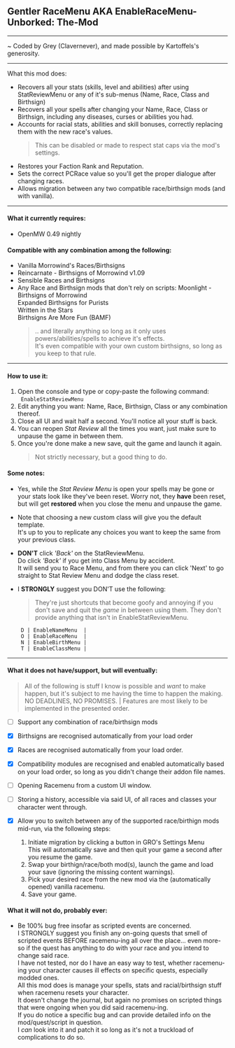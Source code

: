 ## Gentler RaceMenu AKA EnableRaceMenu-Unborked: The-Mod
---

~ Coded by Grey (Clavernever), and made possible by Kartoffels's generosity.

---

What this mod does:

  - Recovers all your stats (skills, level and abilities) after using StatReviewMenu or any of it's sub-menus (Name, Race, Class and Birthsign)
  - Recovers all your spells after changing your Name, Race, Class or Birthsign, including any diseases, curses or abilities you had.
  - Accounts for racial stats, abilities and skill bonuses, correctly replacing them with the new race's values.
    > This can be disabled or made to respect stat caps via the mod's settings.
  - Restores your Faction Rank and Reputation.
  - Sets the correct PCRace value so you'll get the proper dialogue after changing races.
  - Allows migration between any two compatible race/birthsign mods (and with vanilla).

---

#### What it currently requires:
  - OpenMW 0.49 nightly

#### Compatible with any combination among the following:
  - Vanilla Morrowind's Races/Birthsigns
  - Reincarnate - Birthsigns of Morrowind v1.09
  - Sensible Races and Birthsigns
  - Any Race and Birthsign mods that don't rely on scripts:
      Moonlight - Birthsigns of Morrowind  
      Expanded Birthsigns for Purists  
      Written in the Stars  
      Birthsigns Are More Fun (BAMF)  
     >.. and literally anything so long as it only uses powers/abilities/spells to achieve it's effects.  
        It's even compatible with your own custom birthsigns, so long as you keep to that rule.

---
#### How to use it:

1. Open the console and type or copy-paste the following command:  
   `  EnableStatReviewMenu  `  
3. Edit anything you want: Name, Race, Birthsign, Class or any combination thereof.
4. Close all UI and wait half a second. You'll notice all your stuff is back.
5. You can reopen _Stat Review_ all the times you want, just make sure to unpause the game in between them.
6. Once you're done make a new save, quit the game and launch it again.  
   > Not strictly necessary, but a good thing to do.

#### Some notes:

  - Yes, while the _Stat Review Menu_ is open your spells may be gone or your stats look like they've been reset.
    Worry not, they **have** been reset, but will get **restored** when you close the menu and unpause the game.
    
  - Note that choosing a new custom class will give you the default template.  
    It's up to you to replicate any choices you want to keep the same from your previous class.
    
  - **DON'T** click _'Back'_ on the StatReviewMenu.  
    Do click _'Back'_ if you get into Class Menu by accident.  
    It will send you to Race Menu, and from there you can click 'Next' to go straight to Stat Review Menu and dodge the class reset.
    
  - I **STRONGLY** suggest you DON'T use the following:
    > They're just shortcuts that become goofy and annoying if you don't save and quit the *game* in between using them.
    > They don't provide anything that isn't in EnableStatReviewMenu.  
    
    ` D | EnableNameMenu  |`  
    ` O | EnableRaceMenu  |`  
    ` N | EnableBirthMenu |`  
    ` T | EnableClassMenu |`  

- - - - - - - - - - - - - - - - - - - - - - - - - - - - - - - -

#### What it does not have/support, but will eventually:

> All of the following is stuff I know is possible and *want* to make happen, but it's subject to me having the time to happen the making.
> NO DEADLINES, NO PROMISES. | Features are most likely to be implemented in the presented order.

  - [ ] Support any combination of race/birthsign mods
  - [x] Birthsigns are recognised automatically from your load order
  - [x] Races are recognised automatically from your load order.
  - [x] Compatibility modules are recognised and enabled automatically based on your load order, so long as you didn't change their addon file names.
  - [ ] Opening Racemenu from a custom UI window.
  - [ ] Storing a history, accessible via said UI, of all races and classes your character went through.

  - [x] Allow you to switch between any of the supported race/birthign mods mid-run, via the following steps:
    1. Initiate migration by clicking a button in GRO's Settings Menu  
       This will automatically save and then quit your game a second after you resume the game.
    2. Swap your birthign/race/both mod(s), launch the game and load your save (ignoring the missing content warnings).
    3. Pick your desired race from the new mod via the (automatically opened) vanilla racemenu.
    4. Save your game.

#### What it will not do, probably ever:

  - Be 100% bug free insofar as scripted events are concerned.  
    I STRONGLY suggest you finish any on-going quests that smell of scripted events BEFORE racemenu-ing all over the place... even more-so if the quest has anything to do with your race and you intend to change said race.  
    I have not tested, nor do I have an easy way to test, whether racemenu-ing your character causes ill effects on specific quests, especially modded ones.  
      All this mod does is manage your spells, stats and racial/birthsign stuff when racemenu resets your character.  
      It doesn't change the journal, but again no promises on scripted things that were ongoing when you did said racemenu-ing.  
    If you do notice a specific bug and can provide detailed info on the mod/quest/script in question.  
    I *can* look into it and patch it so long as it's not a truckload of complications to do so.
